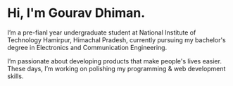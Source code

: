 # Hi, I'm Gourav Dhiman.

I’m a pre-fianl year undergraduate student at National Institute of Technology Hamirpur, Himachal Pradesh, currently pursuing my bachelor's degree in Electronics and Communication Engineering.

I’m passionate about developing products that make people's lives easier. These days, I’m working on polishing my programming & web development skills.
